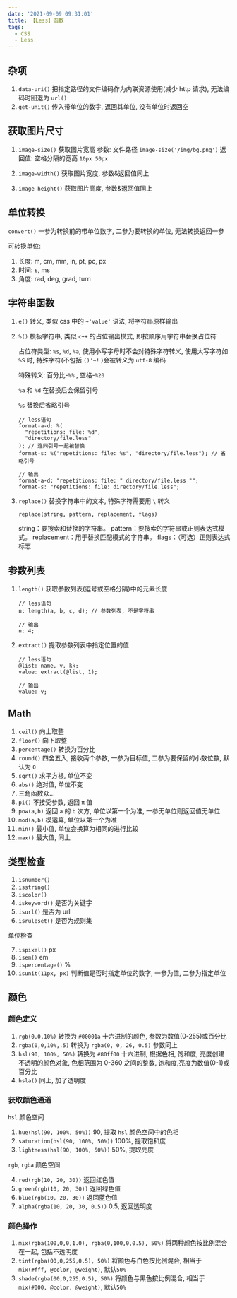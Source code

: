 ```yaml
---
date: '2021-09-09 09:31:01'
title: 【Less】函数
tags:
  - CSS
  - Less
---
```


## 杂项

1. `data-uri()` 把指定路径的文件编码作为内联资源使用(减少 http 请求), 无法编码时回退为 `url()`
2. `get-unit()` 传入带单位的数字, 返回其单位, 没有单位时返回空

## 获取图片尺寸

1. `image-size()` 获取图片宽高
   参数: 文件路径 `image-size('/img/bg.png')`
   返回值: 空格分隔的宽高 `10px 50px`

2. `image-width()` 获取图片宽度, 参数&返回值同上
3. `image-height()` 获取图片高度, 参数&返回值同上

## 单位转换

`convert()` 一参为转换前的带单位数字, 二参为要转换的单位, 无法转换返回一参

可转换单位:

1. 长度: m, cm, mm, in, pt, pc, px
2. 时间: s, ms
3. 角度: rad, deg, grad, turn

## 字符串函数

1. `e()` 转义, 类似 css 中的 `~'value'` 语法, 将字符串原样输出
2. `%()` 模板字符串, 类似 `c++` 的占位输出模式, 即按顺序用字符串替换占位符

   占位符类型: `%s`, `%d`, `%a`, 使用小写字母时不会对特殊字符转义, 使用大写字符如 `%S` 时, 特殊字符(不包括 `()'~!` )会被转义为 `utf-8` 编码

   特殊转义: 百分比-`%%` , 空格-`%20`

   `%a` 和 `%d` 在替换后会保留引号

   `%s` 替换后省略引号

   ```less
   // less语句
   format-a-d: %(
     "repetitions: file: %d",
     "directory/file.less"
   ); // 连同引号一起被替换
   format-s: %("repetitions: file: %s", "directory/file.less"); // 省略引号

   // 输出
   format-a-d: "repetitions: file: " directory/file.less "";
   format-s: "repetitions: file: directory/file.less";
   ```

3. `replace()` 替换字符串中的文本, 特殊字符需要用 `\` 转义

   `replace(string, pattern, replacement, flags)`

   string：要搜索和替换的字符串。
   pattern：要搜索的字符串或正则表达式模式。
   replacement：用于替换匹配模式的字符串。
   flags：（可选）正则表达式标志

## 参数列表

1. `length()` 获取参数列表(逗号或空格分隔)中的元素长度

   ```less
   // less语句
   n: length(a, b, c, d); // 参数列表, 不是字符串

   // 输出
   n: 4;
   ```

2. `extract()` 提取参数列表中指定位置的值

   ```less
   // less语句
   @list: name, v, kk;
   value: extract(@list, 1);

   // 输出
   value: v;
   ```

## Math

1. `ceil()` 向上取整
2. `floor()` 向下取整
3. `percentage()` 转换为百分比
4. `round()` 四舍五入, 接收两个参数, 一参为目标值, 二参为要保留的小数位数, 默认为 `0`
5. `sqrt()` 求平方根, 单位不变
6. `abs()` 绝对值, 单位不变
7. 三角函数众...
8. `pi()` 不接受参数, 返回 `π` 值
9. `pow(a,b)` 返回 `a` 的 `b` 次方, 单位以第一个为准, 一参无单位则返回值无单位
10. `mod(a,b)` 模运算, 单位以第一个为准
11. `min()` 最小值, 单位会换算为相同的进行比较
12. `max()` 最大值, 同上

## 类型检查

1. `isnumber()`
2. `isstring()`
3. `iscolor()`
4. `iskeyword()` 是否为关键字
5. `isurl()` 是否为 url
6. `isruleset()` 是否为规则集

单位检查

7. `ispixel()` px
8. `isem()` em
9. `ispercentage()` %
10. `isunit(11px, px)` 判断值是否时指定单位的数字, 一参为值, 二参为指定单位

## 颜色

### 颜色定义

1. `rgb(0,0,10%)` 转换为 `#00001a` 十六进制的颜色, 参数为数值(0-255)或百分比
2. `rgba(0,0,10%,.5)` 转换为 `rgba(0, 0, 26, 0.5)` 参数同上
3. `hsl(90, 100%, 50%)` 转换为 `#80ff00` 十六进制, 根据色相, 饱和度, 亮度创建不透明的颜色对象, 色相范围为 0-360 之间的整数, 饱和度,亮度为数值(0-1)或百分比
4. `hsla()` 同上, 加了透明度

### 获取颜色通道

`hsl` 颜色空间

1. `hue(hsl(90, 100%, 50%))` 90, 提取 `hsl` 颜色空间中的色相
2. `saturation(hsl(90, 100%, 50%))` 100%, 提取饱和度
3. `lightness(hsl(90, 100%, 50%))` 50%, 提取亮度

`rgb`, `rgba` 颜色空间

4. `red(rgb(10, 20, 30))` 返回红色值
5. `green(rgb(10, 20, 30))` 返回绿色值
6. `blue(rgb(10, 20, 30))` 返回蓝色值
7. `alpha(rgba(10, 20, 30, 0.5))` 0.5, 返回透明度

### 颜色操作

1. `mix(rgba(100,0,0,1.0), rgba(0,100,0,0.5), 50%)` 将两种颜色按比例混合在一起, 包括不透明度
2. `tint(rgba(00,0,255,0.5), 50%)` 将颜色与白色按比例混合, 相当于 `mix(#fff, @color, @weight)`, 默认`50%`
3. `shade(rgba(00,0,255,0.5), 50%)` 将颜色与黑色按比例混合, 相当于 `mix(#000, @color, @weight)`, 默认`50%`
